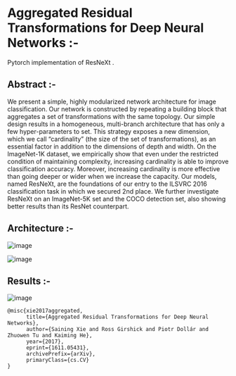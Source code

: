 # Aggregated Residual Transformations for Deep Neural Networks :- 

Pytorch implementation of ResNeXt .


## Abstract :- 
We present a simple, highly modularized network architecture for image classification. Our network is constructed
by repeating a building block that aggregates a set of transformations with the same topology. Our simple design results in a homogeneous, multi-branch architecture that has
only a few hyper-parameters to set. This strategy exposes a
new dimension, which we call “cardinality” (the size of the
set of transformations), as an essential factor in addition to
the dimensions of depth and width. On the ImageNet-1K
dataset, we empirically show that even under the restricted
condition of maintaining complexity, increasing cardinality
is able to improve classification accuracy. Moreover, increasing cardinality is more effective than going deeper or
wider when we increase the capacity. Our models, named
ResNeXt, are the foundations of our entry to the ILSVRC
2016 classification task in which we secured 2nd place.
We further investigate ResNeXt on an ImageNet-5K set and
the COCO detection set, also showing better results than
its ResNet counterpart.

## Architecture :- 

![image](https://user-images.githubusercontent.com/76057253/139263808-4f2d7f77-0225-48de-abce-af5e807e2a97.png)

![image](https://user-images.githubusercontent.com/76057253/139263845-cdc7b767-777d-4ee4-97bd-d72543767a49.png)

## Results :- 
![image](https://user-images.githubusercontent.com/76057253/139263923-768a2240-2ad6-4fdc-a33d-cd4ef3edb4f4.png)



```
@misc{xie2017aggregated,
      title={Aggregated Residual Transformations for Deep Neural Networks}, 
      author={Saining Xie and Ross Girshick and Piotr Dollár and Zhuowen Tu and Kaiming He},
      year={2017},
      eprint={1611.05431},
      archivePrefix={arXiv},
      primaryClass={cs.CV}
}

```
